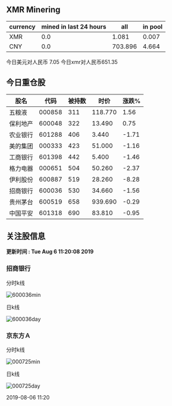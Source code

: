 ## XMR Minering

|currency|mined in last 24 hours|all|in pool|
|---|---|---|---|
|XMR|0.0|1.081|0.007|
|CNY|0.0|703.896|4.664|

今日美元对人民币 7.05	今日xmr对人民币651.35


## 今日重仓股 

|股名|代码|被持数|时价|涨跌%|
|---|---|---|---|---|
|五粮液|000858|311|118.770|1.56|
|保利地产|600048|322|13.490|0.75|
|农业银行|601288|406|3.440|-1.71|
|美的集团|000333|423|51.000|-1.16|
|工商银行|601398|442|5.400|-1.46|
|格力电器|000651|504|50.260|-2.37|
|伊利股份|600887|519|28.260|-8.28|
|招商银行|600036|530|34.660|-1.56|
|贵州茅台|600519|658|939.690|-0.29|
|中国平安|601318|690|83.810|-0.95|

## 关注股信息
**更新时间 : Tue Aug  6 11:20:08 2019**
### 招商银行 
分时k线

![600036min](http://image.sinajs.cn/newchart/min/n/sh600036.gif)

日k线

![600036day](http://image.sinajs.cn/newchart/daily/n/sh600036.gif)

### 京东方Ａ 
分时k线

![000725min](http://image.sinajs.cn/newchart/min/n/sz000725.gif)

日k线

![000725day](http://image.sinajs.cn/newchart/daily/n/sz000725.gif)

2019-08-06 11:20